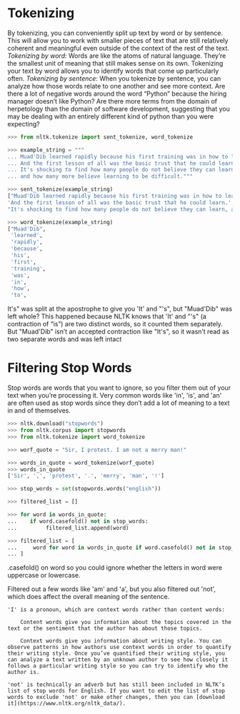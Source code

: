 # Tokenizing
By tokenizing, you can conveniently split up text by word or by sentence. This will allow you to work with smaller pieces of text that are still relatively coherent and meaningful even outside of the context of the rest of the text. 
*Tokenizing by word*: Words are like the atoms of natural language. They’re the smallest unit of meaning that still makes sense on its own. Tokenizing your text by word allows you to identify words that come up particularly often.
*Tokenizing by sentence*: When you tokenize by sentence, you can analyze how those words relate to one another and see more context. Are there a lot of negative words around the word “Python” because the hiring manager doesn’t like Python? Are there more terms from the domain of herpetology than the domain of software development, suggesting that you may be dealing with an entirely different kind of python than you were expecting?
```python
>>> from nltk.tokenize import sent_tokenize, word_tokenize

>>> example_string = """
... Muad'Dib learned rapidly because his first training was in how to learn.
... And the first lesson of all was the basic trust that he could learn.
... It's shocking to find how many people do not believe they can learn,
... and how many more believe learning to be difficult."""

>>> sent_tokenize(example_string)
["Muad'Dib learned rapidly because his first training was in how to learn.",
'And the first lesson of all was the basic trust that he could learn.',
"It's shocking to find how many people do not believe they can learn, and how many more believe learning to be difficult."]

>>> word_tokenize(example_string)
["Muad'Dib",
 'learned',
 'rapidly',
 'because',
 'his',
 'first',
 'training',
 'was',
 'in',
 'how',
 'to',
```
It's" was split at the apostrophe to give you 'It' and "'s", but "Muad'Dib" was left whole? This happened because NLTK knows that 'It' and "'s" (a contraction of “is”) are two distinct words, so it counted them separately. But "Muad'Dib" isn’t an accepted contraction like "It's", so it wasn’t read as two separate words and was left intact

# Filtering Stop Words
Stop words are words that you want to ignore, so you filter them out of your text when you’re processing it. Very common words like 'in', 'is', and 'an' are often used as stop words since they don’t add a lot of meaning to a text in and of themselves.

```python
>>> nltk.download("stopwords")
>>> from nltk.corpus import stopwords
>>> from nltk.tokenize import word_tokenize

>>> worf_quote = "Sir, I protest. I am not a merry man!"

>>> words_in_quote = word_tokenize(worf_quote)
>>> words_in_quote
['Sir', ',', 'protest', '.', 'merry', 'man', '!']

>>> stop_words = set(stopwords.words("english"))

>>> filtered_list = []

>>> for word in words_in_quote:
...    if word.casefold() not in stop_words:
...         filtered_list.append(word)

>>> filtered_list = [
...     word for word in words_in_quote if word.casefold() not in stop_words
... ]
```
.casefold() on word so you could ignore whether the letters in word were uppercase or lowercase.

Filtered out a few words like 'am' and 'a', but you also filtered out 'not', which does affect the overall meaning of the sentence. 


    'I' is a pronoun, which are context words rather than content words:

        Content words give you information about the topics covered in the text or the sentiment that the author has about those topics.

        Context words give you information about writing style. You can observe patterns in how authors use context words in order to quantify their writing style. Once you’ve quantified their writing style, you can analyze a text written by an unknown author to see how closely it follows a particular writing style so you can try to identify who the author is.

    'not' is technically an adverb but has still been included in NLTK’s list of stop words for English. If you want to edit the list of stop words to exclude 'not' or make other changes, then you can [download it](https://www.nltk.org/nltk_data/).
